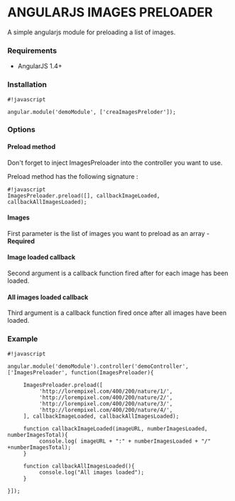 # ANGULARJS IMAGES PRELOADER #

A simple angularjs module for preloading a list of images.

### Requirements ###

* AngularJS 1.4+

### Installation ###

```
#!javascript

angular.module('demoModule', ['creaImagesPreloder']);
```

### Options ###

#### Preload method ####
Don't forget to inject ImagesPreloader into the controller you want to use.

Preload method has the following signature :

```
#!javascript
ImagesPreloader.preload([], callbackImageLoaded, callbackAllImagesLoaded);
```

#### Images ####
First parameter is the list of images you want to preload as an array - **Required**

#### Image loaded callback ####
Second argument is a callback function fired after for each image has been loaded.

#### All images loaded callback ####
Third argument is a callback function fired once after all images have been loaded.


### Example ###

```
#!javascript

angular.module('demoModule').controller('demoController', ['ImagesPreloader', function(ImagesPreloader){
     
     ImagesPreloader.preload([
          'http://lorempixel.com/400/200/nature/1/',
          'http://lorempixel.com/400/200/nature/2/',
          'http://lorempixel.com/400/200/nature/3/',
          'http://lorempixel.com/400/200/nature/4/',
     ], callbackImageLoaded, callbackAllImagesLoaded);

     function callbackImageLoaded(imageURL, numberImagesLoaded, numberImagesTotal){
          console.log( imageURL + ":" + numberImagesLoaded + "/" +numberImagesTotal);
     }

     function callbackAllImagesLoaded(){
          console.log("All images loaded");
     }

}]);
```
